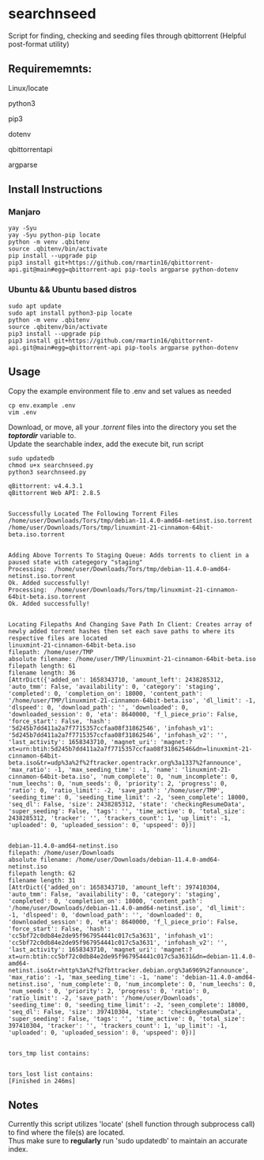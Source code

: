 # searchnseed
Script for finding, checking and seeding files through qbittorrent (Helpful post-format utility)

## Requirememnts:
  Linux/locate

  python3

  pip3

  dotenv

  qbittorrentapi

  argparse

## Install Instructions

### Manjaro 
    yay -Syu
    yay -Syu python-pip locate
    python -m venv .qbitenv
    source .qbitenv/bin/activate
    pip install --upgrade pip 
    pip3 install git+https://github.com/rmartin16/qbittorrent-api.git@main#egg=qbittorrent-api pip-tools argparse python-dotenv


### Ubuntu && Ubuntu based distros
    sudo apt update 
    sudo apt install python3-pip locate
    python -m venv .qbitenv
    source .qbitenv/bin/activate
    pip3 install --upgrade pip 
    pip3 install git+https://github.com/rmartin16/qbittorrent-api.git@main#egg=qbittorrent-api pip-tools argparse python-dotenv


## Usage
Copy the example environment file to .env and set values as needed

    cp env.example .env
    vim .env

Download, or move, all your *.torrent* files into the directory you set the ***toptordir*** variable to.<br/>
Update the searchable index, add the execute bit, run script 

    sudo updatedb
    chmod u+x searchnseed.py
    python3 searchnseed.py

    qBittorrent: v4.4.3.1
    qBittorrent Web API: 2.8.5


    Successfully Located The Following Torrent Files
    /home/user/Downloads/Tors/tmp/debian-11.4.0-amd64-netinst.iso.torrent
    /home/user/Downloads/Tors/tmp/linuxmint-21-cinnamon-64bit-beta.iso.torrent


    Adding Above Torrents To Staging Queue: Adds torrents to client in a paused state with categegory "staging"
    Processing:  /home/user/Downloads/Tors/tmp/debian-11.4.0-amd64-netinst.iso.torrent
    Ok. Added successfully!
    Processing:  /home/user/Downloads/Tors/tmp/linuxmint-21-cinnamon-64bit-beta.iso.torrent
    Ok. Added successfully!


    Locating Filepaths And Changing Save Path In Client: Creates array of newly added torrent hashes then set each save paths to where its respective files are located
    linuxmint-21-cinnamon-64bit-beta.iso
    filepath: /home/user/TMP
    absolute filename: /home/user/TMP/linuxmint-21-cinnamon-64bit-beta.iso
    filepath length: 61
    filename length: 36
    [AttrDict({'added_on': 1658343710, 'amount_left': 2438285312, 'auto_tmm': False, 'availability': 0, 'category': 'staging', 'completed': 0, 'completion_on': 18000, 'content_path': '/home/user/TMP/linuxmint-21-cinnamon-64bit-beta.iso', 'dl_limit': -1, 'dlspeed': 0, 'download_path': '', 'downloaded': 0, 'downloaded_session': 0, 'eta': 8640000, 'f_l_piece_prio': False, 'force_start': False, 'hash': '5d245b7dd411a2a7f7715357ccfaa08f31862546', 'infohash_v1': '5d245b7dd411a2a7f7715357ccfaa08f31862546', 'infohash_v2': '', 'last_activity': 1658343710, 'magnet_uri': 'magnet:?xt=urn:btih:5d245b7dd411a2a7f7715357ccfaa08f31862546&dn=linuxmint-21-cinnamon-64bit-beta.iso&tr=udp%3a%2f%2ftracker.opentrackr.org%3a1337%2fannounce', 'max_ratio': -1, 'max_seeding_time': -1, 'name': 'linuxmint-21-cinnamon-64bit-beta.iso', 'num_complete': 0, 'num_incomplete': 0, 'num_leechs': 0, 'num_seeds': 0, 'priority': 2, 'progress': 0, 'ratio': 0, 'ratio_limit': -2, 'save_path': '/home/user/TMP', 'seeding_time': 0, 'seeding_time_limit': -2, 'seen_complete': 18000, 'seq_dl': False, 'size': 2438285312, 'state': 'checkingResumeData', 'super_seeding': False, 'tags': '', 'time_active': 0, 'total_size': 2438285312, 'tracker': '', 'trackers_count': 1, 'up_limit': -1, 'uploaded': 0, 'uploaded_session': 0, 'upspeed': 0})]


    debian-11.4.0-amd64-netinst.iso
    filepath: /home/user/Downloads
    absolute filename: /home/user/Downloads/debian-11.4.0-amd64-netinst.iso
    filepath length: 62
    filename length: 31
    [AttrDict({'added_on': 1658343710, 'amount_left': 397410304, 'auto_tmm': False, 'availability': 0, 'category': 'staging', 'completed': 0, 'completion_on': 18000, 'content_path': '/home/user/Downloads/debian-11.4.0-amd64-netinst.iso', 'dl_limit': -1, 'dlspeed': 0, 'download_path': '', 'downloaded': 0, 'downloaded_session': 0, 'eta': 8640000, 'f_l_piece_prio': False, 'force_start': False, 'hash': 'cc5bf72c0db84e2de95f967954441c017c5a3631', 'infohash_v1': 'cc5bf72c0db84e2de95f967954441c017c5a3631', 'infohash_v2': '', 'last_activity': 1658343710, 'magnet_uri': 'magnet:?xt=urn:btih:cc5bf72c0db84e2de95f967954441c017c5a3631&dn=debian-11.4.0-amd64-netinst.iso&tr=http%3a%2f%2fbttracker.debian.org%3a6969%2fannounce', 'max_ratio': -1, 'max_seeding_time': -1, 'name': 'debian-11.4.0-amd64-netinst.iso', 'num_complete': 0, 'num_incomplete': 0, 'num_leechs': 0, 'num_seeds': 0, 'priority': 2, 'progress': 0, 'ratio': 0, 'ratio_limit': -2, 'save_path': '/home/user/Downloads', 'seeding_time': 0, 'seeding_time_limit': -2, 'seen_complete': 18000, 'seq_dl': False, 'size': 397410304, 'state': 'checkingResumeData', 'super_seeding': False, 'tags': '', 'time_active': 0, 'total_size': 397410304, 'tracker': '', 'trackers_count': 1, 'up_limit': -1, 'uploaded': 0, 'uploaded_session': 0, 'upspeed': 0})]


    tors_tmp list contains: 


    tors_lost list contains: 
    [Finished in 246ms]



## Notes
Currently this script utilizes 'locate' (shell function through subprocess call) to find where the file(s) are located.<br/>
Thus make sure to **regularly** run 'sudo updatedb' to maintain an accurate index.
